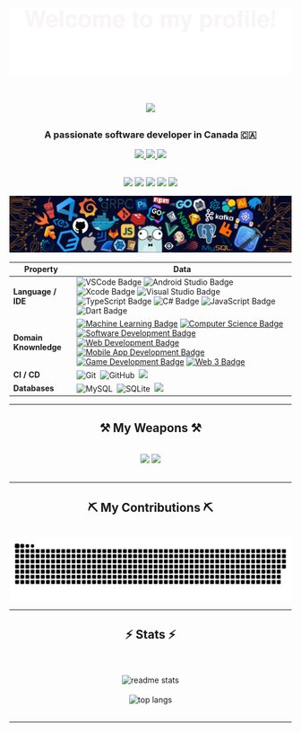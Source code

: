 ![](Assets/Bottom_up.svg)

<h1 align="center">
    <img src="https://readme-typing-svg.herokuapp.com/?font=Righteous&size=35&center=true&vCenter=true&width=500&height=70&duration=4000&lines=Hi+There!+👋;+I'm+Jawwad+Abbasi!;+Known+as+a+go+getter!;" />
</h1>

<h3 align="center">A passionate software developer in Canada 🇨🇦</h3>


 <!-- My socials-->
 <div align="center"> 
  <a href="mailto:jawwadabbasi990@gmail.com">
    <img src="https://img.shields.io/badge/Gmail-333333?style=for-the-badge&logo=gmail&logoColor=red"/>
  </a>
  <a href="https://www.linkedin.com/in/jawwad-abbasi-a02b931a0/" target="_blank">
    <img src="https://img.shields.io/badge/LinkedIn-0077B5?style=for-the-badge&logo=linkedin&logoColor=white" target="_blank" />
  </a>
   <a href="https://x.com/jdabbasi" target="_blank">
      <img src="https://img.shields.io/badge/Twitter-1DA1F2?style=for-the-badge&logo=twitter&logoColor=white" target="_blank" />
  </a>
</div>

<br/>

<!--   my-Tags -->
<p align="center">
    <a href="https://github.com/jdabbasi990/jdabbasi990"><img src="https://img.shields.io/badge/status-updating-brightgreen.svg"></a>
    <a href="https://github.com/jdabbasi990/jdabbasi990"><img src="https://visitor-badge.laobi.icu/badge?page_id=jdabbasi990.jdabbasi990"></a>
    <a href="https://github.com/jdabbasi990/jdabbasi990/graphs/contributors"><img src="https://img.shields.io/github/contributors/jdabbasi990/jdabbasi990?color=blue"></a>
    <a href="https://github.com/jdabbasi990/jdabbasi990/stargazers"><img src="https://img.shields.io/github/stars/jdabbasi990/jdabbasi990.svg?logo=github"></a>
    <a href="https://github.com/jdabbasi990/network/members"><img src="https://img.shields.io/github/forks/jdabbasi990/jdabbasi990.svg?color=blue&logo=github"></a>
</p>
<!--   Header Image TOP -->

![](./Assets/header_.png)


<!-- My Skills Table-->
| Property                                        | Data                                                                                                                                                                                                                                                                                                                                                                                                                                                                                                                                                                                                                                                                                                                                                                                                                                                                                                                                                                                                                                                                                                                                                                                                                                                                                                                                                                                                                                                                                                                                                                                                                                                                                                                                                                                                                                                                                                                                                                  |
|-------------------------------------------------|-----------------------------------------------------------------------------------------------------------------------------------------------------------------------------------------------------------------------------------------------------------------------------------------------------------------------------------------------------------------------------------------------------------------------------------------------------------------------------------------------------------------------------------------------------------------------------------------------------------------------------------------------------------------------------------------------------------------------------------------------------------------------------------------------------------------------------------------------------------------------------------------------------------------------------------------------------------------------------------------------------------------------------------------------------------------------------------------------------------------------------------------------------------------------------------------------------------------------------------------------------------------------------------------------------------------------------------------------------------------------------------------------------------------------------------------------------------------------------------------------------------------------------------------------------------------------------------------------------------------------------------------------------------------------------------------------------------------------------------------------------------------------------------------------------------------------------------------------------------------------------------------------------------------------------------------------------------------------|
| **Language / IDE**                              | ![VSCode Badge](https://img.shields.io/badge/-VSCode-007ACC?style=flat&logo=visual-studio-code&logoColor=white) ![Android Studio Badge](https://img.shields.io/badge/-Android%20Studio-3DDC84?style=flat&logo=android-studio&logoColor=white) ![Xcode Badge](https://img.shields.io/badge/-Xcode-1575F9?style=flat&logo=Xcode&logoColor=white) ![Visual Studio Badge](https://img.shields.io/badge/-Visual%20Studio-5C2D91?style=flat&logo=visual-studio&logoColor=white) ![TypeScript Badge](https://img.shields.io/badge/-TypeScript-3178C6?style=flat&logo=typescript&logoColor=white) ![C# Badge](https://img.shields.io/badge/-C%23-239120?style=flat&logo=c-sharp&logoColor=white) ![JavaScript Badge](https://img.shields.io/badge/-JavaScript-F7DF1E?style=flat&logo=javascript&logoColor=black) ![Dart Badge](https://img.shields.io/badge/-Dart-0175C2?style=flat&logo=dart&logoColor=white)                                                                                                                                                                                                                                                                                                                                                                                                                                                                                                                                                                                                                                                                                                                                                                                                                                                                                                                                                                                                                                                                                                                                                                                                                                                                                                  |
| **Domain Knownledge**                           | [![Machine Learning Badge](https://img.shields.io/badge/-Machine%20Learning-01D277?style=flat&logoColor=white)](https://github.com/jdabbasi990/jdabbasi990) [![Computer Science Badge](https://img.shields.io/badge/-Computer%20Science-FAB040?style=flat&logoColor=white)](https://github.com/search?q=user%3Ajdabbasi990&type=Repositories) [![Software Development Badge](https://img.shields.io/badge/-Software%20Development-FF6600?style=flat&logoColor=white)](https://github.com/search?q=user%3Ajdabbasi990&type=Repositories) [![Web Development Badge](https://img.shields.io/badge/-Web%20Development-4B8BBE?style=flat&logo=html5&logoColor=white)](https://github.com/search?q=user%3Ajdabbasi990&type=Repositories) [![Mobile App Development Badge](https://img.shields.io/badge/-Mobile%20App%20Development-2C8EBB?style=flat&logo=android&logoColor=white)](https://github.com/search?q=user%3Ajdabbasi990&type=Repositories) [![Game Development Badge](https://img.shields.io/badge/-Game%20Development-9B59B6?style=flat&logo=unity&logoColor=white)](https://github.com/search?q=user%3Ajdabbasi990&type=Repositories) [![Web 3 Badge](https://img.shields.io/badge/-Web%203-EC1C24?style=flat&logo=ethereum&logoColor=white)](https://github.com/search?q=user%3Ajdabbasi990&type=Repositories)                                                                                                                                                                                                                                                                                                                                                                                                                                                                                                                                                                                                                                                                                                                                                                                                                                                                                                                                                                                                                                                                                                                                                                                                                            |
| **CI / CD**                                     | ![Git](https://img.shields.io/badge/-Git-004400?style=flat&logo=git)&nbsp; ![GitHub](https://img.shields.io/badge/-GitHub-444444?style=flat&logo=github)&nbsp; [![](https://img.shields.io/badge/-Docker-2496ED?style=flat-square&logo=docker&logoColor=white)](https://www.docker.com)|
| **Databases**                                   | ![MySQL](https://img.shields.io/badge/-MySQL-444444?style=flat&logo=MySQL)&nbsp; ![SQLite](https://img.shields.io/badge/-SQLite-444444?style=flat&logo=SQLite)&nbsp; [![](https://img.shields.io/badge/-PostgreSQL-336791?style=flat-square&logo=postgresql&logoColor=white)](https://www.postgresql.org)                        |




<!-- Technical skills banner-->
<hr/>

<h2 align="center">⚒️ My Weapons ⚒️</h2>
<br/>
<div align="center">
    <img src="https://skillicons.dev/icons?i=react,bootstrap,mui,html,css,vscode,github,figma,kotlin,swift,flutter,dart,unity,cs,git" />
    <img src="https://skillicons.dev/icons?i=nodejs,javascript,typescript,express,firebase,mongodb,mysql" /><br>
</div>

<br/>

<hr/>
<div align="center">
  <h2>⛏️ My Contributions ⛏️</h2>
  <br>
  <img alt="snake eating my contributions" src="https://raw.githubusercontent.com/jdabbasi990/jdabbasi990/output/github-contribution-grid-snake.svg" />
  
  <br/>
</div>

<hr/>

<div align="center">
  <h2>⚡ Stats ⚡</h2>
<br/><br/>
  <img width=390 src="https://github-readme-stats.vercel.app/api?username=jdabbasi990&count_private=true&show_icons=true&theme=react&rank_icon=github&border_radius=10" alt="readme stats" />
<br/><br/>

  <img width=325 align="center" src="https://github-readme-stats.vercel.app/api/top-langs/?username=jdabbasi990&hide=HTML&langs_count=8&layout=compact&theme=react&border_radius=10&size_weight=0.5&count_weight=0.5&exclude_repo=github-readme-stats" alt="top langs" />
<br/><br/>
</div>
<hr/>
